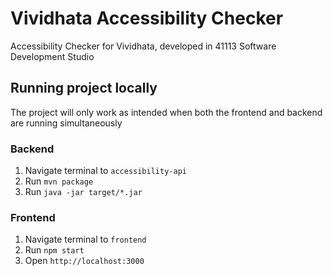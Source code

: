 # Vividhata Accessibility Checker

Accessibility Checker for Vividhata, developed in 41113 Software Development Studio

## Running project locally
The project will only work as intended when both the frontend and backend are running simultaneously

### Backend
1. Navigate terminal to `accessibility-api`
2. Run `mvn package`
3. Run `java -jar target/*.jar`

### Frontend
1. Navigate terminal to `frontend`
2. Run `npm start`
3. Open `http://localhost:3000`
